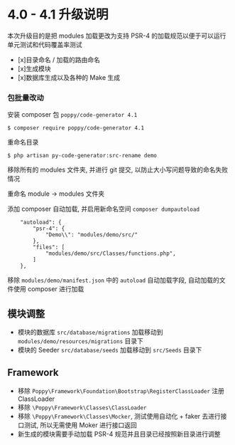 # 4.0 - 4.1 升级说明

本次升级目的是把 modules 加载更改为支持 PSR-4 的加载规范以便于可以运行单元测试和代码覆盖率测试

-   [x]目录命名 / 加载的路由命名
-   [x]生成模块
-   [x]数据库生成以及各种的 Make 生成

### 包批量改动

安装 composer 包 `poppy/code-generator 4.1`

```
$ composer require poppy/code-generator 4.1
```

重命名目录

```
$ php artisan py-code-generator:src-rename demo
```

移除所有的 modules 文件夹, 并进行 git 提交, 以防止大小写问题导致的命名失败情况

重命名 module -> modules 文件夹

添加 composer 自动加载, 并启用新命名空间 `composer dumpautoload`

```
    "autoload": {
        "psr-4": {
            "Demo\\": "modules/demo/src/"
        },
        "files": [
            "modules/demo/src/Classes/functions.php",
        ]
    },
```

移除 `modules/demo/manifest.json` 中的 `autoload` 自动加载字段, 自动加载的文件使用 composer 进行加载

## 模块调整

-   模块的数据库 `src/database/migrations` 加载移动到 `modules/demo/resources/migrations` 目录下
-   模块的 Seeder `src/database/seeds` 加载移动到 `src/Seeds` 目录下

## Framework

-   移除 `Poppy\Framework\Foundation\Bootstrap\RegisterClassLoader` 注册 ClassLoader
-   移除 `\Poppy\Framework\Classes\ClassLoader`
-   移除 `\Poppy\Framework\Classes\Mocker`, 测试使用自动化 + faker 去进行接口测试, 所以无需使用 Moker 进行接口返回
-   新生成的模块需要手动加载 PSR-4 规范并且目录已经按照新目录进行调整
